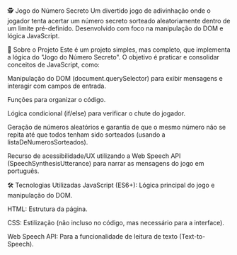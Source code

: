 🕵️ Jogo do Número Secreto
Um divertido jogo de adivinhação onde o jogador tenta acertar um número secreto sorteado aleatoriamente dentro de um limite pré-definido. Desenvolvido com foco na manipulação do DOM e lógica JavaScript.

🌟 Sobre o Projeto
Este é um projeto simples, mas completo, que implementa a lógica do "Jogo do Número Secreto". O objetivo é praticar e consolidar conceitos de JavaScript, como:

Manipulação do DOM (document.querySelector) para exibir mensagens e interagir com campos de entrada.

Funções para organizar o código.

Lógica condicional (if/else) para verificar o chute do jogador.

Geração de números aleatórios e garantia de que o mesmo número não se repita até que todos tenham sido sorteados (usando a listaDeNumerosSorteados).

Recurso de acessibilidade/UX utilizando a Web Speech API (SpeechSynthesisUtterance) para narrar as mensagens do jogo em português.

🛠️ Tecnologias Utilizadas
JavaScript (ES6+): Lógica principal do jogo e manipulação do DOM.

HTML: Estrutura da página.

CSS: Estilização (não incluso no código, mas necessário para a interface).

Web Speech API: Para a funcionalidade de leitura de texto (Text-to-Speech).
